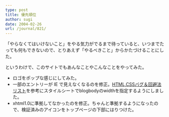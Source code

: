 ```yaml
---
type: post
title: 優先順位
author: sugi
date: 2004-02-26
url: /journal/821/
---
```

「やらなくてはいけないこと」をやる気力がでるまで待っていると、いつまでたっても何もできないので、とりあえず「やるべきこと」からかたづけることにした。

というわけで、このサイトでもあんなことやこんなことをやってみた。

  * ロゴをポップな感じにしてみた。
  * 一部のエントリーが IE で見えなくなるのを修正。<a href="http://www.keynavi.net/ja/bugh/css_misc.html#_title_4_5" onclick="_gaq.push(['_trackEvent', 'outbound-article', 'http://www.keynavi.net/ja/bugh/css_misc.html#_title_4_5', 'HTML,CSSバグ＆回避法リスト']);" >HTML,CSSバグ＆回避法リスト</a>を参考にスタイルシートでblogbodyのwidthを指定するようにしました。
  * xhtml1.0に準拠してなかったのを修正。ちゃんと準拠するようになったので、検証済みのアイコンをトップページの下部にはりつけた。
